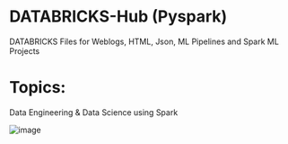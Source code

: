 # DATABRICKS-Hub (Pyspark)
DATABRICKS Files for Weblogs, HTML, Json, ML Pipelines and Spark ML Projects

# Topics:
Data Engineering & Data Science using Spark

![image](https://user-images.githubusercontent.com/116682872/230788700-65e50b68-81bc-4536-ad4f-b72a5b327f34.png)


